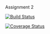 Assignment 2

[![Build Status](https://travis-ci.org/igorbiolcatirinaldi/TOS-Assignment2.svg?branch=master)](https://travis-ci.org/igorbiolcatirinaldi/TOS-Assignment2)

[![Coverage Status](https://coveralls.io/repos/github/igorbiolcatirinaldi/TOS-Assignment2/badge.svg?branch=feature/CalcoloTot)](https://coveralls.io/github/igorbiolcatirinaldi/TOS-Assignment2?branch=feature/CalcoloTot)